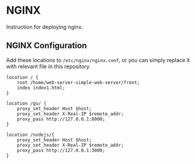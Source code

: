# NGINX
Instruction for deploying nginx.
## NGINX Configuration
Add these locations to `/etc/nginx/nginx.conf`, or you can simply replace it with relevant file in this repository.
```
location / {
    root /home/web-server-simple-web-server/front;
    index index1.html;
}
```
```
location /go/ {
    proxy_set_header Host $host;
    proxy_set_header X-Real-IP $remote_addr;
    proxy_pass http://127.0.0.1:8000;
}
```
```
location /nodejs/{
    proxy_set_header Host $host;
    proxy_set_header X-Real-IP $remote_addr;
    proxy_pass http://127.0.0.1:3000;
}
```
